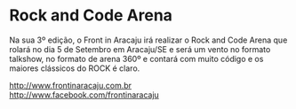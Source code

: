 # Rock and Code Arena
Na sua 3º edição, o Front in Aracaju irá realizar o Rock and Code Arena que rolará no dia 5 de Setembro em Aracaju/SE e será um vento no formato talkshow, no formato de arena 360º e contará com muito código e os maiores clássicos do ROCK é claro.


http://www.frontinaracaju.com.br <br>
http://www.facebook.com/frontinaracaju

